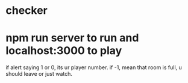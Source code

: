 # checker
# npm run server to run and localhost:3000 to play

if alert saying 1 or 0, its ur player number. if -1, mean that room is full, u should leave or just watch.
